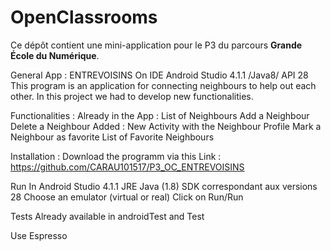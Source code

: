 # OpenClassrooms

Ce dépôt contient une mini-application pour le P3 du parcours **Grande École du Numérique**.

General
App : ENTREVOISINS
On IDE Android Studio 4.1.1 /Java8/ API 28
This program is an application for connecting neighbours to help out each other.
In this project we had to develop new functionalities.

Functionalities :
Already in the App :
List of Neighbours
Add a Neighbour
Delete a Neighbour
Added :
New Activity with the Neighbour Profile
Mark a Neighbour as favorite
List of Favorite Neighbours

Installation :
Download the programm via this Link : 
https://github.com/CARAU101517/P3_OC_ENTREVOISINS

Run
In Android Studio 4.1.1
JRE Java (1.8)
SDK correspondant aux versions 28
Choose an emulator (virtual or real)
Click on Run/Run

Tests
Already available in androidTest and Test

Use Espresso
